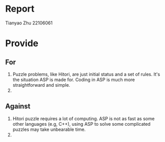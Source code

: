 # Report

Tianyao Zhu 22106061

# Provide

## For

1. Puzzle problems, like Hitori, are just initial status and a set of rules. It's the situation ASP is made for. Coding in ASP is much more straightforward and simple.
2. 

## Against

1. Hitori puzzle requires a lot of computing. ASP is not as fast as some other languages (e.g, C++), using ASP to solve some complicated puzzles may take unbearable time.
2. 

<!-- ASP has very strict grammar, which makes building test inputs in ASP quite annoying. It slows down the velocity of developing programs, especially debugging. -->